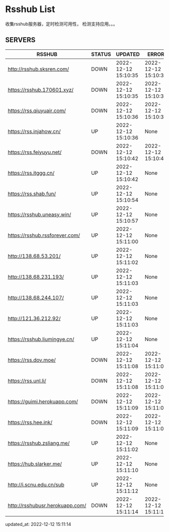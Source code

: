 # Rsshub List

收集rsshub服务器，定时检测可用性， 检测支持应用。。。


## SERVERS

|  RSSHUB   | STATUS  | UPDATED  | ERROR  | TWITTER |  
|  ----  | ----  | ----  | ----  | ---- |  
| http://rsshub.sksren.com/ | DOWN | 2022-12-12 15:10:35 | 2022-12-12 15:10:35 |  
| https://rsshub.170601.xyz/ | DOWN | 2022-12-12 15:10:35 | 2022-12-12 15:10:35 |  
| https://rss.qiuyuair.com/ | DOWN | 2022-12-12 15:10:36 | 2022-12-12 15:10:36 |  
| https://rss.injahow.cn/ | UP | 2022-12-12 15:10:36 | None ||  
| https://rss.feiyuyu.net/ | DOWN | 2022-12-12 15:10:42 | 2022-12-12 15:10:42 |  
| https://rss.itggg.cn/ | UP | 2022-12-12 15:10:42 | None ||  
| https://rss.shab.fun/ | UP | 2022-12-12 15:10:54 | None |OK|  
| https://rsshub.uneasy.win/ | UP | 2022-12-12 15:10:57 | None |OK|  
| https://rsshub.rssforever.com/ | UP | 2022-12-12 15:11:00 | None |OK|  
| http://138.68.53.201/ | UP | 2022-12-12 15:11:02 | None ||  
| http://138.68.231.193/ | UP | 2022-12-12 15:11:03 | None ||  
| http://138.68.244.107/ | UP | 2022-12-12 15:11:03 | None ||  
| http://121.36.212.92/ | UP | 2022-12-12 15:11:03 | None ||  
| https://rsshub.liumingye.cn/ | UP | 2022-12-12 15:11:04 | None |OK|  
| https://rss.dov.moe/ | DOWN | 2022-12-12 15:11:08 | 2022-12-12 15:11:08 |  
| https://rss.unl.li/ | DOWN | 2022-12-12 15:11:08 | 2022-12-12 15:11:08 |  
| https://guimi.herokuapp.com/ | DOWN | 2022-12-12 15:11:09 | 2022-12-12 15:11:09 |  
| https://rss.hee.ink/ | DOWN | 2022-12-12 15:11:09 | 2022-12-12 15:11:09 |  
| https://rsshub.zsliang.me/ | UP | 2022-12-12 15:11:02 | None |OK|  
| https://hub.slarker.me/ | UP | 2022-12-12 15:11:10 | None |OK|  
| http://i.scnu.edu.cn/sub | UP | 2022-12-12 15:11:12 | None ||  
| http://rsshubusr.herokuapp.com/ | DOWN | 2022-12-12 15:11:14 | 2022-12-12 15:11:14 |  
  

updated_at: 2022-12-12 15:11:14  
